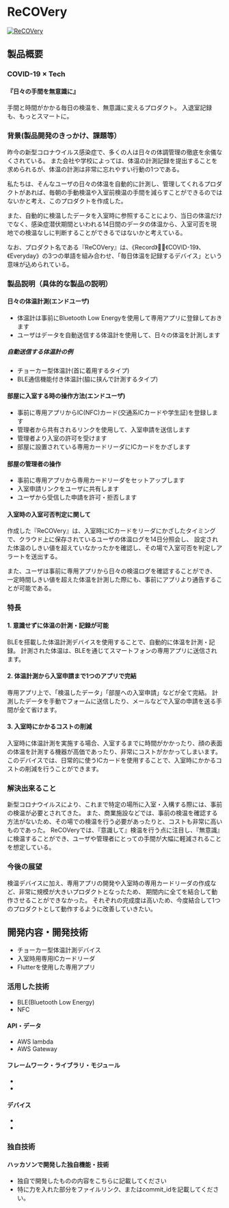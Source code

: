 # ReCOVery

[![ReCOVery](https://jphacks.com/wp-content/uploads/2020/09/JPHACKS2020_ogp.jpg)](https://www.youtube.com/watch?v=G5rULR53uMk)

## 製品概要
### COVID-19 × Tech
#### 『日々の手間を無意識に』

手間と時間がかかる毎日の検温を、無意識に変えるプロダクト。
入退室記録も、もっとスマートに。

### 背景(製品開発のきっかけ、課題等）
昨今の新型コロナウイルス感染症で、多くの人は日々の体調管理の徹底を余儀なくされている。
また会社や学校によっては、体温の計測記録を提出することを求められるが、体温の計測は非常に忘れやすい行動の1つである。

私たちは、そんなユーザの日々の体温を自動的に計測し、管理してくれるプロダクトがあれば、毎朝の手動検温や入室前検温の手間を減らすことができるのではないかと考え、このプロダクトを作成した。

また、自動的に検温したデータを入室時に参照することにより、当日の体温だけでなく、感染症潜伏期間といわれる14日間のデータの体温から、入室可否を現地での検温なしに判断することができるではないかと考えている。

なお、プロダクト名である『ReCOVery』は、《Record》、《COVID-19》、《Everyday》の3つの単語を組み合わせ、「毎日体温を記録するデバイス」という意味が込められている。

### 製品説明（具体的な製品の説明）
#### 日々の体温計測(エンドユーザ)
- 体温計は事前にBluetooth Low Energyを使用して専用アプリに登録しておきます
- ユーザはデータを自動送信する体温計を使用して、日々の体温を計測します

##### 自動送信する体温計の例
- チョーカー型体温計(首に着用するタイプ)
- BLE通信機能付き体温計(脇に挟んで計測するタイプ)

#### 部屋に入室する時の操作方法(エンドユーザ)
- 事前に専用アプリからIC(NFC)カード(交通系ICカードや学生証)を登録します
- 管理者から共有されるリンクを使用して、入室申請を送信します
- 管理者より入室の許可を受けます
- 部屋に設置されている専用カードリーダにICカードをかざします

#### 部屋の管理者の操作
- 事前に専用アプリから専用カードリーダをセットアップします
- 入室申請リンクをユーザに共有します
- ユーザから受信した申請を許可・拒否します

#### 入室時の入室可否判定に関して
作成した『ReCOVery』は、入室時にICカードをリーダにかざしたタイミングで、クラウド上に保存されているユーザの体温ログを14日分照会し、
設定された体温のしきい値を超えていなかったかを確認し、その場で入室可否を判定しアラートを送出する。

また、ユーザは事前に専用アプリから日々の検温ログを確認することができ、
一定時間しきい値を超えた体温を計測した際にも、事前にアプリより通告することが可能である。

### 特長

#### 1. 意識せずに体温の計測・記録が可能
BLEを搭載した体温計測デバイスを使用することで、自動的に体温を計測・記録。
計測された体温は、BLEを通じてスマートフォンの専用アプリに送信されます。

#### 2. 体温計測から入室申請まで1つのアプリで完結
専用アプリ上で、「検温したデータ」「部屋への入室申請」などが全て完結。
計測したデータを手動でフォームに送信したり、メールなどで入室の申請を送る手間が全て省けます。

#### 3. 入室時にかかるコストの削減
入室時に体温計測を実施する場合、入室するまでに時間がかかったり、顔の表面の体温を計測する機器が高価であったり、非常にコストがかかってしまいます。
このデバイスでは、日常的に使うICカードを使用することで、入室時にかかるコストの削減を行うことができます。

### 解決出来ること
新型コロナウイルスにより、これまで特定の場所に入室・入構する際には、事前の検温が必要とされてきた。
また、商業施設などでは、事前の検温を確認する方法がないため、その場での検温を行う必要があったりと、コストも非常に高いものであった。
ReCOVeryでは、『意識して』検温を行う点に注目し、『無意識』に検温することができ、ユーザや管理者にとっての手間が大幅に軽減されることを想定している。

### 今後の展望
検温デバイスに加え、専用アプリの開発や入室時の専用カードリーダの作成など、非常に規模が大きいプロダクトとなったため、
期間内に全てを結合して動作させることができなかった。
それぞれの完成度は高いため、今度結合して1つのプロダクトとして動作するように改善していきたい。


## 開発内容・開発技術
* チョーカー型体温計測デバイス
* 入室時用専用ICカードリーダ
* Flutterを使用した専用アプリ

### 活用した技術
* BLE(Bluetooth Low Energy)
* NFC

#### API・データ
* AWS lambda
* AWS Gateway

#### フレームワーク・ライブラリ・モジュール
* 
* 

#### デバイス
* 
* 

### 独自技術
#### ハッカソンで開発した独自機能・技術
* 独自で開発したものの内容をこちらに記載してください
* 特に力を入れた部分をファイルリンク、またはcommit_idを記載してください。
